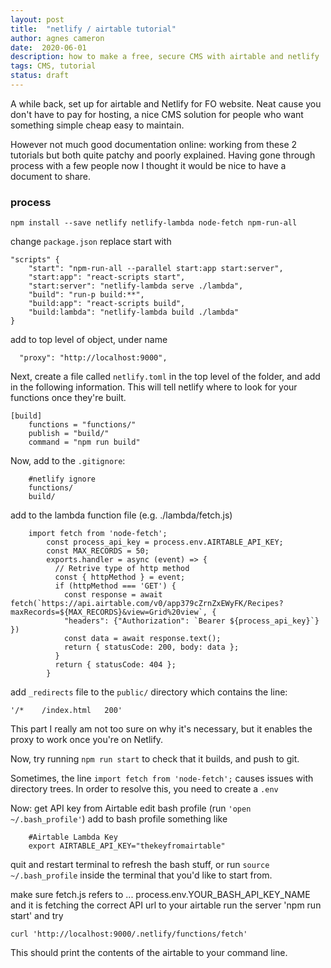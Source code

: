 ```yaml
---
layout: post
title:  "netlify / airtable tutorial"
author: agnes cameron
date:  2020-06-01
description: how to make a free, secure CMS with airtable and netlify
tags: CMS, tutorial
status: draft
---
```


A while back, set up for airtable and Netlify for FO website. Neat cause you don't have to pay for hosting, a nice CMS solution for people who want something simple cheap easy to maintain.

However not much good documentation online: working from these 2 tutorials but both quite patchy and poorly explained. Having gone through process with a few people now I thought it would be nice to have a document to share.

### process

```
npm install --save netlify netlify-lambda node-fetch npm-run-all
```

change `package.json`
replace start with 
```
"scripts" {
	"start": "npm-run-all --parallel start:app start:server",
	"start:app": "react-scripts start",
	"start:server": "netlify-lambda serve ./lambda",
	"build": "run-p build:**",
	"build:app": "react-scripts build",
	"build:lambda": "netlify-lambda build ./lambda"
}
```
add to top level of object, under name

```
  "proxy": "http://localhost:9000",
```

Next, create a file called `netlify.toml` in the top level of the folder, and add in the following information. This will tell netlify where to look for your functions once they're built.

```
[build]
	functions = "functions/"
	publish = "build/"
	command = "npm run build"
```

Now, add to the `.gitignore`:

```
	#netlify ignore
	functions/
	build/
```


add to the lambda function file (e.g. ./lambda/fetch.js)

```
	import fetch from 'node-fetch';
		const process_api_key = process.env.AIRTABLE_API_KEY;
		const MAX_RECORDS = 50;
		exports.handler = async (event) => {
		  // Retrive type of http method
		  const { httpMethod } = event;
		  if (httpMethod === 'GET') {
			const response = await fetch(`https://api.airtable.com/v0/app379cZrnZxEWyFK/Recipes?maxRecords=${MAX_RECORDS}&view=Grid%20view`, {
		 	"headers": {"Authorization": `Bearer ${process_api_key}`} })
		 	const data = await response.text();
			return { statusCode: 200, body: data };
		  }
		  return { statusCode: 404 };
		}
```

add `_redirects` file to the `public/` directory which contains the line:

	'/*    /index.html   200'

This part I really am not too sure on why it's necessary, but it enables the proxy to work once you're on Netlify.

Now, try running `npm run start` to check that it builds, and push to git.

Sometimes, the line `import fetch from 'node-fetch';` causes issues with directory trees. In order to resolve this, you need to create a `.env`

Now: get API key from Airtable
edit bash profile (run `'open ~/.bash_profile'`)
add to bash profile something like

```
	#Airtable Lambda Key
	export AIRTABLE_API_KEY="thekeyfromairtable"
```

quit and restart terminal to refresh the bash stuff, or run `source ~/.bash_profile` inside the terminal that you'd like to start from.

make sure fetch.js refers to
	... process.env.YOUR_BASH_API_KEY_NAME
and it is fetching the correct API url to your airtable
run the server 'npm run start' and try

```
curl 'http://localhost:9000/.netlify/functions/fetch'
```

This should print the contents of the airtable to your command line.